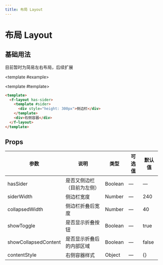 ```yaml
---
title: 布局 Layout
---
```


<script setup>
import Basic from './demo/Layout/Basic.vue'
</script>

# 布局 Layout

<card>

## 基础用法

目前暂时为简易左右布局，后续扩展

<template #example>

  <Basic/>
  
</template>

<template #template>

```html
<template>
  <f-layout has-sider>
    <template #sider>
      <div style="height: 300px">侧边栏</div>
    </template>
    <div>右侧容器</div>
  </f-layout>
</template>
```

</template>

</card>

## Props

| 参数                 | 说明                       | 类型    | 可选值 | 默认值 |
| -------------------- | -------------------------- | ------- | ------ | ------ |
| hasSider             | 是否又侧边栏（目前为左侧） | Boolean | —      | —      |
| siderWidth           | 侧边栏宽度                 | Number  | —      | 240    |
| collapsedWidth       | 侧边栏折叠后宽度           | Number  | —      | 40     |
| showToggle           | 是否显示折叠按钮           | Boolean | —      | true   |
| showCollapsedContent | 是否显示折叠后的内部区域   | Boolean | —      | false  |
| contentStyle         | 右侧容器样式               | Object  | —      | {}     |
